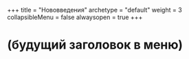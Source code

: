 +++
title = "Нововведения"
archetype = "default"
weight = 3
collapsibleMenu = false
alwaysopen = true
+++

# (будущий заголовок в меню)